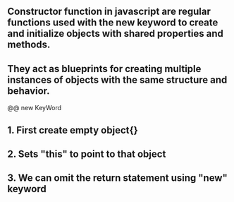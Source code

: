 ## Constructor function in javascript are regular functions used with the new keyword to create and initialize objects with shared properties and methods.

## They act as blueprints for creating multiple instances of objects with the same structure and behavior.

@@ new KeyWord 
## 1. First create empty object{}
## 2. Sets "this" to point to that object
## 3. We can omit the return statement using "new" keyword

